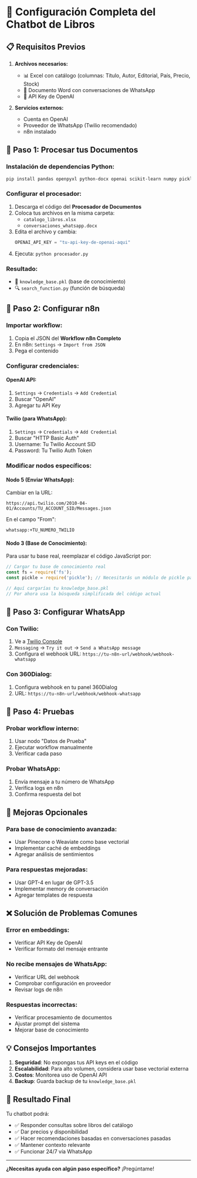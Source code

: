 # 🤖 Configuración Completa del Chatbot de Libros

## 📋 **Requisitos Previos**

1. **Archivos necesarios:**
   - 📊 Excel con catálogo (columnas: Título, Autor, Editorial, País, Precio, Stock)
   - 📄 Documento Word con conversaciones de WhatsApp
   - 🔑 API Key de OpenAI

2. **Servicios externos:**
   - Cuenta en OpenAI
   - Proveedor de WhatsApp (Twilio recomendado)
   - n8n instalado

## 🚀 **Paso 1: Procesar tus Documentos**

### Instalación de dependencias Python:
```bash
pip install pandas openpyxl python-docx openai scikit-learn numpy pickle5
```

### Configurar el procesador:
1. Descarga el código del **Procesador de Documentos**
2. Coloca tus archivos en la misma carpeta:
   - `catalogo_libros.xlsx`
   - `conversaciones_whatsapp.docx`
3. Edita el archivo y cambia:
   ```python
   OPENAI_API_KEY = "tu-api-key-de-openai-aqui"
   ```
4. Ejecuta: `python procesador.py`

### Resultado:
- 📁 `knowledge_base.pkl` (base de conocimiento)
- 🔍 `search_function.py` (función de búsqueda)

## 🔧 **Paso 2: Configurar n8n**

### Importar workflow:
1. Copia el JSON del **Workflow n8n Completo**
2. En n8n: `Settings` → `Import from JSON`
3. Pega el contenido

### Configurar credenciales:

#### OpenAI API:
1. `Settings` → `Credentials` → `Add Credential`
2. Buscar "OpenAI"
3. Agregar tu API Key

#### Twilio (para WhatsApp):
1. `Settings` → `Credentials` → `Add Credential`
2. Buscar "HTTP Basic Auth"
3. Username: Tu Twilio Account SID
4. Password: Tu Twilio Auth Token

### Modificar nodos específicos:

#### Nodo 5 (Enviar WhatsApp):
Cambiar en la URL:
```
https://api.twilio.com/2010-04-01/Accounts/TU_ACCOUNT_SID/Messages.json
```

En el campo "From":
```
whatsapp:+TU_NUMERO_TWILIO
```

#### Nodo 3 (Base de Conocimiento):
Para usar tu base real, reemplazar el código JavaScript por:

```javascript
// Cargar tu base de conocimiento real
const fs = require('fs');
const pickle = require('pickle'); // Necesitarás un módulo de pickle para JS

// Aquí cargarías tu knowledge_base.pkl
// Por ahora usa la búsqueda simplificada del código actual
```

## 📱 **Paso 3: Configurar WhatsApp**

### Con Twilio:
1. Ve a [Twilio Console](https://console.twilio.com/)
2. `Messaging` → `Try it out` → `Send a WhatsApp message`
3. Configura el webhook URL: `https://tu-n8n-url/webhook/webhook-whatsapp`

### Con 360Dialog:
1. Configura webhook en tu panel 360Dialog
2. URL: `https://tu-n8n-url/webhook/webhook-whatsapp`

## 🧪 **Paso 4: Pruebas**

### Probar workflow interno:
1. Usar nodo "Datos de Prueba"
2. Ejecutar workflow manualmente
3. Verificar cada paso

### Probar WhatsApp:
1. Envía mensaje a tu número de WhatsApp
2. Verifica logs en n8n
3. Confirma respuesta del bot

## 🔄 **Mejoras Opcionales**

### Para base de conocimiento avanzada:
- Usar Pinecone o Weaviate como base vectorial
- Implementar caché de embeddings
- Agregar análisis de sentimientos

### Para respuestas mejoradas:
- Usar GPT-4 en lugar de GPT-3.5
- Implementar memory de conversación
- Agregar templates de respuesta

## ❌ **Solución de Problemas Comunes**

### Error en embeddings:
- Verificar API Key de OpenAI
- Verificar formato del mensaje entrante

### No recibe mensajes de WhatsApp:
- Verificar URL del webhook
- Comprobar configuración en proveedor
- Revisar logs de n8n

### Respuestas incorrectas:
- Verificar procesamiento de documentos
- Ajustar prompt del sistema
- Mejorar base de conocimiento

## 💡 **Consejos Importantes**

1. **Seguridad**: No expongas tus API keys en el código
2. **Escalabilidad**: Para alto volumen, considera usar base vectorial externa
3. **Costos**: Monitorea uso de OpenAI API
4. **Backup**: Guarda backup de tu `knowledge_base.pkl`

## 🎯 **Resultado Final**

Tu chatbot podrá:
- ✅ Responder consultas sobre libros del catálogo
- ✅ Dar precios y disponibilidad
- ✅ Hacer recomendaciones basadas en conversaciones pasadas
- ✅ Mantener contexto relevante
- ✅ Funcionar 24/7 vía WhatsApp

---

**¿Necesitas ayuda con algún paso específico?** ¡Pregúntame!